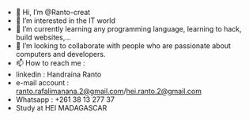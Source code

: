 - 👋 Hi, I’m @Ranto-creat
- 👀 I’m interested in the IT world
- 🌱 I’m currently learning any programming language, learning to hack, build websites,...
- 💞️ I’m looking to collaborate with people who are passionate about computers and developers.
- 📫 How to reach me :
- linkedin : Handraina Ranto
- e-mail account : ranto.rafalimanana.2@gmail.com/hei.ranto.2@gmail.com
- Whatsapp : +261 38 13 277 37
- Study at HEI MADAGASCAR
  

<!---
Ranto-creat/Ranto-creat is a ✨ special ✨ repository because its `README.md` (this file) appears on your GitHub profile.
You can click the Preview link to take a look at your changes.
--->
